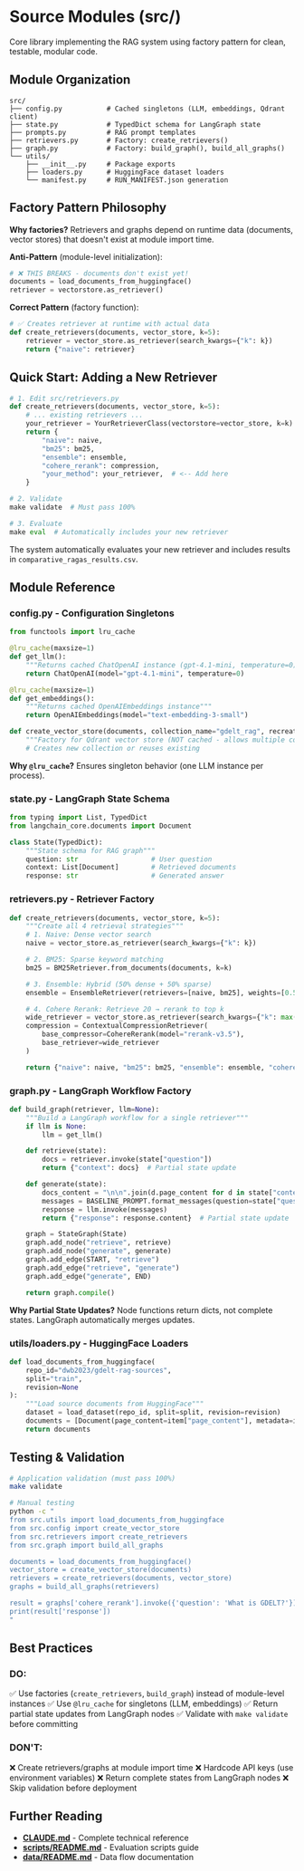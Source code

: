 # Source Modules (src/)

Core library implementing the RAG system using factory pattern for clean, testable, modular code.

## Module Organization

```
src/
├── config.py           # Cached singletons (LLM, embeddings, Qdrant client)
├── state.py            # TypedDict schema for LangGraph state
├── prompts.py          # RAG prompt templates
├── retrievers.py       # Factory: create_retrievers()
├── graph.py            # Factory: build_graph(), build_all_graphs()
└── utils/
    ├── __init__.py     # Package exports
    ├── loaders.py      # HuggingFace dataset loaders
    └── manifest.py     # RUN_MANIFEST.json generation
```

## Factory Pattern Philosophy

**Why factories?** Retrievers and graphs depend on runtime data (documents, vector stores) that doesn't exist at module import time.

**Anti-Pattern** (module-level initialization):
```python
# ❌ THIS BREAKS - documents don't exist yet!
documents = load_documents_from_huggingface()
retriever = vectorstore.as_retriever()
```

**Correct Pattern** (factory function):
```python
# ✅ Creates retriever at runtime with actual data
def create_retrievers(documents, vector_store, k=5):
    retriever = vector_store.as_retriever(search_kwargs={"k": k})
    return {"naive": retriever}
```

## Quick Start: Adding a New Retriever

```python
# 1. Edit src/retrievers.py
def create_retrievers(documents, vector_store, k=5):
    # ... existing retrievers ...
    your_retriever = YourRetrieverClass(vectorstore=vector_store, k=k)
    return {
        "naive": naive,
        "bm25": bm25,
        "ensemble": ensemble,
        "cohere_rerank": compression,
        "your_method": your_retriever,  # <-- Add here
    }

# 2. Validate
make validate  # Must pass 100%

# 3. Evaluate
make eval  # Automatically includes your new retriever
```

The system automatically evaluates your new retriever and includes results in `comparative_ragas_results.csv`.

## Module Reference

### config.py - Configuration Singletons

```python
from functools import lru_cache

@lru_cache(maxsize=1)
def get_llm():
    """Returns cached ChatOpenAI instance (gpt-4.1-mini, temperature=0)"""
    return ChatOpenAI(model="gpt-4.1-mini", temperature=0)

@lru_cache(maxsize=1)
def get_embeddings():
    """Returns cached OpenAIEmbeddings instance"""
    return OpenAIEmbeddings(model="text-embedding-3-small")

def create_vector_store(documents, collection_name="gdelt_rag", recreate_collection=False):
    """Factory for Qdrant vector store (NOT cached - allows multiple collections)"""
    # Creates new collection or reuses existing
```

**Why `@lru_cache`?** Ensures singleton behavior (one LLM instance per process).

### state.py - LangGraph State Schema

```python
from typing import List, TypedDict
from langchain_core.documents import Document

class State(TypedDict):
    """State schema for RAG graph"""
    question: str                  # User question
    context: List[Document]        # Retrieved documents
    response: str                  # Generated answer
```

### retrievers.py - Retriever Factory

```python
def create_retrievers(documents, vector_store, k=5):
    """Create all 4 retrieval strategies"""
    # 1. Naive: Dense vector search
    naive = vector_store.as_retriever(search_kwargs={"k": k})

    # 2. BM25: Sparse keyword matching
    bm25 = BM25Retriever.from_documents(documents, k=k)

    # 3. Ensemble: Hybrid (50% dense + 50% sparse)
    ensemble = EnsembleRetriever(retrievers=[naive, bm25], weights=[0.5, 0.5])

    # 4. Cohere Rerank: Retrieve 20 → rerank to top k
    wide_retriever = vector_store.as_retriever(search_kwargs={"k": max(20, k)})
    compression = ContextualCompressionRetriever(
        base_compressor=CohereRerank(model="rerank-v3.5"),
        base_retriever=wide_retriever
    )

    return {"naive": naive, "bm25": bm25, "ensemble": ensemble, "cohere_rerank": compression}
```

### graph.py - LangGraph Workflow Factory

```python
def build_graph(retriever, llm=None):
    """Build a LangGraph workflow for a single retriever"""
    if llm is None:
        llm = get_llm()

    def retrieve(state):
        docs = retriever.invoke(state["question"])
        return {"context": docs}  # Partial state update

    def generate(state):
        docs_content = "\n\n".join(d.page_content for d in state["context"])
        messages = BASELINE_PROMPT.format_messages(question=state["question"], context=docs_content)
        response = llm.invoke(messages)
        return {"response": response.content}  # Partial state update

    graph = StateGraph(State)
    graph.add_node("retrieve", retrieve)
    graph.add_node("generate", generate)
    graph.add_edge(START, "retrieve")
    graph.add_edge("retrieve", "generate")
    graph.add_edge("generate", END)

    return graph.compile()
```

**Why Partial State Updates?** Node functions return dicts, not complete states. LangGraph automatically merges updates.

### utils/loaders.py - HuggingFace Loaders

```python
def load_documents_from_huggingface(
    repo_id="dwb2023/gdelt-rag-sources",
    split="train",
    revision=None
):
    """Load source documents from HuggingFace"""
    dataset = load_dataset(repo_id, split=split, revision=revision)
    documents = [Document(page_content=item["page_content"], metadata=item["metadata"]) for item in dataset]
    return documents
```

## Testing & Validation

```bash
# Application validation (must pass 100%)
make validate

# Manual testing
python -c "
from src.utils import load_documents_from_huggingface
from src.config import create_vector_store
from src.retrievers import create_retrievers
from src.graph import build_all_graphs

documents = load_documents_from_huggingface()
vector_store = create_vector_store(documents)
retrievers = create_retrievers(documents, vector_store)
graphs = build_all_graphs(retrievers)

result = graphs['cohere_rerank'].invoke({'question': 'What is GDELT?'})
print(result['response'])
"
```

## Best Practices

### DO:
✅ Use factories (`create_retrievers`, `build_graph`) instead of module-level instances
✅ Use `@lru_cache` for singletons (LLM, embeddings)
✅ Return partial state updates from LangGraph nodes
✅ Validate with `make validate` before committing

### DON'T:
❌ Create retrievers/graphs at module import time
❌ Hardcode API keys (use environment variables)
❌ Return complete states from LangGraph nodes
❌ Skip validation before deployment

## Further Reading

- **[CLAUDE.md](../CLAUDE.md)** - Complete technical reference
- **[scripts/README.md](../scripts/README.md)** - Evaluation scripts guide
- **[data/README.md](../data/README.md)** - Data flow documentation
